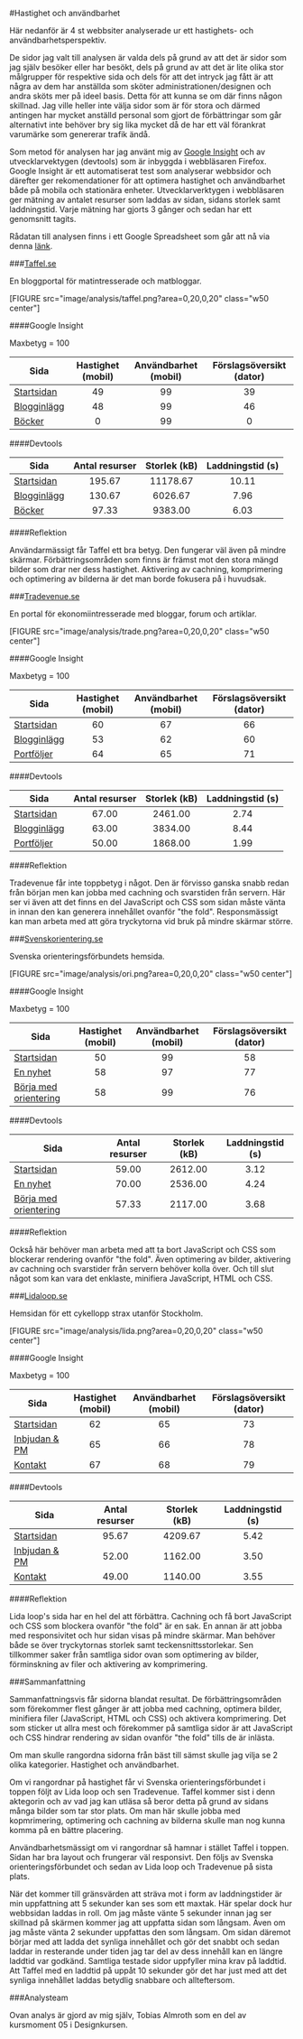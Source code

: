 #Hastighet och användbarhet

Här nedanför är 4 st webbsiter analyserade ur ett hastighets- och användbarhetsperspektiv.

De sidor jag valt till analysen är valda dels på grund av att det är sidor som jag själv besöker eller har besökt, dels på grund av att det är lite olika stor målgrupper för respektive sida och dels för att det intryck jag fått är att några av dem har anställda som sköter administrationen/designen och andra sköts mer på ideel basis. Detta för att kunna se om där finns någon skillnad. Jag ville heller inte välja sidor som är för stora och därmed antingen har mycket anställd personal som gjort de förbättringar som går alternativt inte behöver bry sig lika mycket då de har ett väl förankrat varumärke som genererar trafik ändå.

Som metod för analysen har jag använt mig av [Google Insight](https://developers.google.com/speed/pagespeed/insights/) och av utvecklarvektygen (devtools) som är inbyggda i webbläsaren Firefox. Google Insight är ett automatiserat test som analyserar webbsidor och därefter ger rekomendationer för att optimera hastighet och användbarhet både på mobila och stationära enheter. Utvecklarverktygen i webbläsaren ger mätning av antalet resurser som laddas av sidan, sidans storlek samt laddningstid. Varje mätning har gjorts 3 gånger och sedan har ett genomsnitt tagits.

Rådatan till analysen finns i ett Google Spreadsheet som går att nå via denna [länk](https://docs.google.com/spreadsheets/d/1jmkSFQRl3EciOA_siclnT4U-PtDA41QdyhXKXHb8nuo/edit?usp=sharing).

###[Taffel.se](http://www.taffel.se)

En bloggportal för matintresserade och matbloggar.

[FIGURE src="image/analysis/taffel.png?area=0,20,0,20" class="w50 center"]

####Google Insight

Maxbetyg = 100

| Sida |Hastighet (mobil) | Användbarhet (mobil) | Förslagsöversikt (dator) |
|------|:----------------:|:--------------------:|:------------------------:|
| [Startsidan](http://www.taffel.se) | 49 | 99 | 39 |
| [Blogginlägg](http://www.taffel.se/blog/hannas-och-lisas-julkalender-lucka-9-natkompisar) | 48 | 99 | 46 |
| [Böcker](http://www.taffel.se/bocker) | 0 | 99 | 0 |

####Devtools

| Sida | Antal resurser | Storlek (kB) | Laddningstid (s) |
|------|:--------------:|:------------:|:----------------:|
| [Startsidan](http://www.taffel.se) | 195.67 | 11178.67 | 10.11 |
| [Blogginlägg](http://www.taffel.se/blog/hannas-och-lisas-julkalender-lucka-9-natkompisar) | 130.67 | 6026.67 | 7.96 |
| [Böcker](http://www.taffel.se/bocker) | 97.33 | 9383.00 | 6.03 |

####Reflektion

Användarmässigt får Taffel ett bra betyg. Den fungerar väl även på mindre skärmar. Förbättringsområden som finns är främst mot den stora mängd bilder som drar ner dess hastighet. Aktivering av cachning, komprimering och optimering av bilderna är det man borde fokusera på i huvudsak.


###[Tradevenue.se](http://www.tradevenue.se)

En portal för ekonomiintresserade med bloggar, forum och artiklar.

[FIGURE src="image/analysis/trade.png?area=0,20,0,20" class="w50 center"]

####Google Insight

Maxbetyg = 100

| Sida |Hastighet (mobil) | Användbarhet (mobil) | Förslagsöversikt (dator) |
|------|:----------------:|:--------------------:|:------------------------:|
| [Startsidan](http://www.tradevenue.se/) | 60 | 67 | 66 |
| [Blogginlägg](http://www.tradevenue.se/Investerarfysikern/trendf%C3%B6ljning-fallstudie-hundra%C3%A5rig-historik-och-svenska-alternativ) | 53 | 62 | 60 |
| [Portföljer](http://www.tradevenue.se/toplists) | 64 | 65 | 71 |

####Devtools

| Sida | Antal resurser | Storlek (kB) | Laddningstid (s) |
|------|:--------------:|:------------:|:----------------:|
| [Startsidan](http://www.tradevenue.se/) | 67.00 | 2461.00 | 2.74 |
| [Blogginlägg](http://www.tradevenue.se/Investerarfysikern/trendf%C3%B6ljning-fallstudie-hundra%C3%A5rig-historik-och-svenska-alternativ) | 63.00 | 3834.00 | 8.44 |
| [Portföljer](http://www.tradevenue.se/toplists) | 50.00 | 1868.00 | 1.99 |

####Reflektion

Tradevenue får inte toppbetyg i något. Den är förvisso ganska snabb redan från början men kan jobba med cachning och svarstiden från servern. Här ser vi även att det finns en del JavaScript och CSS som sidan måste vänta in innan den kan generera innehållet ovanför "the fold". Responsmässigt kan man arbeta med att göra tryckytorna vid bruk på mindre skärmar större.


###[Svenskorientering.se](http://www.svenskorientering.se)

Svenska orienteringsförbundets hemsida.

[FIGURE src="image/analysis/ori.png?area=0,20,0,20" class="w50 center"]

####Google Insight

Maxbetyg = 100

| Sida |Hastighet (mobil) | Användbarhet (mobil) | Förslagsöversikt (dator) |
|------|:----------------:|:--------------------:|:------------------------:|
| [Startsidan](http://www.svenskorientering.se) | 50 | 99 | 58 |
| [En nyhet](http://www.svenskorientering.se/Grenar/Orientering/Nyheter/alexanderssonochlysellmedistoromrostning) | 58 | 97 | 77 |
| [Börja med orientering](http://www.svenskorientering.se/Grenar/Orientering/Borjamedorientering/) | 58 | 99 | 76 |

####Devtools

| Sida | Antal resurser | Storlek (kB) | Laddningstid (s) |
|------|:--------------:|:------------:|:----------------:|
| [Startsidan](http://www.svenskorientering.se) | 59.00 | 2612.00 | 3.12 |
| [En nyhet](http://www.svenskorientering.se/Grenar/Orientering/Nyheter/alexanderssonochlysellmedistoromrostning) | 70.00 | 2536.00 | 4.24 |
| [Börja med orientering](http://www.svenskorientering.se/Grenar/Orientering/Borjamedorientering/) | 57.33 | 2117.00 | 3.68 |

####Reflektion

Också här behöver man arbeta med att ta bort JavaScript och CSS som blockerar rendering ovanför "the fold". Även optimering av bilder, aktivering av cachning och svarstider från servern behöver kolla över. Och till slut något som kan vara det enklaste, minifiera JavaScript, HTML och CSS.


###[Lidaloop.se](http://www.lidaloop.se)

Hemsidan för ett cykellopp strax utanför Stockholm.

[FIGURE src="image/analysis/lida.png?area=0,20,0,20" class="w50 center"]

####Google Insight

Maxbetyg = 100

| Sida |Hastighet (mobil) | Användbarhet (mobil) | Förslagsöversikt (dator) |
|------|:----------------:|:--------------------:|:------------------------:|
| [Startsidan](http://www.lidaloop.se) | 62 | 65 | 73 |
| [Inbjudan & PM](http://www.lidaloop.se/?p=448) | 65 | 66 | 78 |
| [Kontakt](http://www.lidaloop.se/?p=5) | 67 | 68 | 79 |

####Devtools

| Sida | Antal resurser | Storlek (kB) | Laddningstid (s) |
|------|:--------------:|:------------:|:----------------:|
| [Startsidan](http://www.lidaloop.se) | 95.67 | 4209.67 | 5.42 |
| [Inbjudan & PM](http://www.lidaloop.se/?p=448) | 52.00 | 1162.00 | 3.50 |
| [Kontakt](http://www.lidaloop.se/?p=5) | 49.00 | 1140.00 | 3.55 |

####Reflektion

Lida loop's sida har en hel del att förbättra. Cachning och få bort JavaScript och CSS som blockera ovanför "the fold" är en sak. En annan är att jobba med responsivitet och hur sidan visas på mindre skärmar. Man behöver både se över tryckytornas storlek samt teckensnittsstorlekar. Sen tillkommer saker från samtliga sidor ovan som optimering av bilder, förminskning av filer och aktivering av komprimering.


###Sammanfattning

Sammanfattningsvis får sidorna blandat resultat. De förbättringsområden som förekommer flest gånger är att jobba med cachning, optimera bilder, minifiera filer (JavaScript, HTML och CSS) och aktivera komprimering. Det som sticker ut allra mest och förekommer på samtliga sidor är att JavaScript och CSS hindrar rendering av sidan ovanför "the fold" tills de är inlästa.

Om man skulle rangordna sidorna från bäst till sämst skulle jag vilja se 2 olika kategorier. Hastighet och användbarhet.

Om vi rangordnar på hastighet får vi Svenska orienteringsförbundet i toppen följt av Lida loop och sen Tradevenue. Taffel kommer sist i denn aktegorin och av vad jag kan utläsa så beror detta på grund av sidans många bilder som tar stor plats. Om man här skulle jobba med kopmrimering, optimering och cachning av bilderna skulle man nog kunna komma på en bättre placering.

Användbarhetsmässigt om vi rangordnar så hamnar i stället Taffel i toppen. Sidan har bra layout och frungerar väl responsivt. Den följs av Svenska orienteringsförbundet och sedan av Lida loop och Tradevenue på sista plats.

När det kommer till gränsvärden att sträva mot i form av laddningstider är min uppfattning att 5 sekunder kan ses som ett maxtak. Här spelar dock hur webbsidan laddas in roll. Om jag måste vänte 5 sekunder innan jag ser skillnad på skärmen kommer jag att uppfatta sidan som långsam. Även om jag måste vänta 2 sekunder uppfattas den som långsam. Om sidan däremot börjar med att ladda det synliga innehållet och gör det snabbt och sedan laddar in resterande under tiden jag tar del av dess innehåll kan en längre laddtid var godkänd. Samtliga testade sidor uppfyller mina krav på laddtid. Att Taffel med en laddtid på uppåt 10 sekunder gör det har just med att det synliga innehållet laddas betydlig snabbare och allteftersom.


###Analysteam

Ovan analys är gjord av mig själv, Tobias Almroth som en del av kursmoment 05 i Designkursen.
